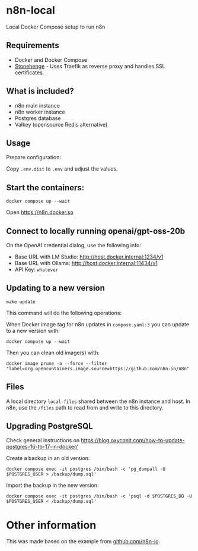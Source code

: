 # n8n-local

Local Docker Compose setup to run n8n

## Requirements

- Docker and Docker Compose
- [Stonehenge](https://github.com/druidfi/stonehenge) - Uses Traefik as reverse proxy and handles SSL certificates.

## What is included?

- n8n main instance
- n8n worker instance
- Postgres database
- Valkey (opensource Redis alternative)

## Usage

Prepare configuration:

Copy `.env.dist` to `.env` and adjust the values.

## Start the containers:

```console
docker compose up --wait
```

Open https://n8n.docker.so

## Connect to locally running openai/gpt-oss-20b

On the OpenAI credential dialog, use the following info:

- Base URL with LM Studio: http://host.docker.internal:1234/v1
- Base URL with Ollama: http://host.docker.internal:11434/v1
- API Key: `whatever`

## Updating to a new version

```console
make update
```

This command will do the following operations:

When Docker image tag for n8n updates in `compose.yaml:3` you can update to a new version with:

```console
docker compose up --wait
```

Then you can clean old image(s) with:

```console
docker image prune -a --force --filter "label=org.opencontainers.image.source=https://github.com/n8n-io/n8n"
```

## Files

A local directory `local-files` shared between the n8n instance and host. In n8n, use the `/files` path to read from
and write to this directory.

## Upgrading PostgreSQL

Check general instructions on https://blog.oxyconit.com/how-to-update-postgres-16-to-17-in-docker/

Create a backup in an old version:

```console
docker compose exec -it postgres /bin/bash -c 'pg_dumpall -U $POSTGRES_USER > /backup/dump.sql'
```

Import the backup in the new version:

```console
docker compose exec -it postgres /bin/bash -c 'psql -d $POSTGRES_DB -U $POSTGRES_USER < /backup/dump.sql'
```

# Other information

This was made based on the example from [github.com/n8n-io](https://github.com/n8n-io/n8n-hosting/tree/main/docker-compose/withPostgresAndWorker).
